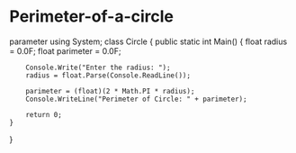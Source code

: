 # Perimeter-of-a-circle
parameter
using System;
class Circle
{
    public static int Main()
    {
        float radius = 0.0F;
        float parimeter = 0.0F;

        Console.Write("Enter the radius: ");
        radius = float.Parse(Console.ReadLine());

        parimeter = (float)(2 * Math.PI * radius);
        Console.WriteLine("Perimeter of Circle: " + parimeter);

        return 0;
    }
}

